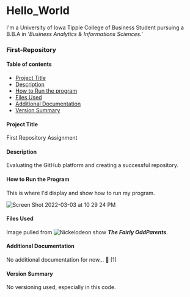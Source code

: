 # Hello_World

I'm a University of Iowa Tippie College of Business Student pursuing a B.B.A in _'Business Analytics & Informations Sciences.'_

### First-Repository

#### Table of contents
- [Project Title](#Project-Title)
- [Description](#Description)
- [How to Run the program](#How-to-run-program)
- [Files Used](#files-used)
- [Additional Documentation](#additional-documentation)
- [Version Summary](#versioning)
#### Project Title
First Repository Assignment
#### Description
Evaluating the GitHub platform and creating a successful repository.
#### How to Run the Program 
This is where I'd display and show how to run my program.

![Screen Shot 2022-03-03 at 10 29 24 PM](https://user-images.githubusercontent.com/100876060/156699841-92d830b8-d4a4-40d7-8910-e265aef1cb82.png)

#### Files Used 

Image pulled from ![Nickelodeon](https://www.nick.com/) show **_The Fairly OddParents_**.

#### Additional Documentation
No additional documentation for now... :monocle_face: [1]
#### Version Summary
No versioning used, especially in this code.

[^1]: Probably will not add more documentation
